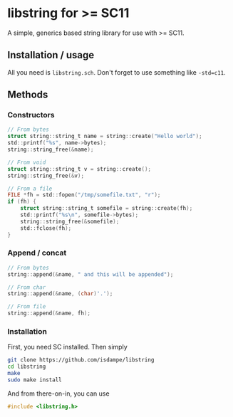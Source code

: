 # libstring for >= SC11
A simple, generics based string library for use with >= SC11.

## Installation / usage
All you need is `libstring.sch`. Don't forget to use something like `-std=c11`.

## Methods

### Constructors
```c
// From bytes
struct string::string_t name = string::create("Hello world");
std::printf("%s", name->bytes);
string::string_free(&name);

// From void
struct string::string_t v = string::create();
string::string_free(&v);

// From a file
FILE *fh = std::fopen("/tmp/somefile.txt", "r");
if (fh) {
	struct string::string_t somefile = string::create(fh);
	std::printf("%s\n", somefile->bytes);
	string::string_free(&somefile);
	std::fclose(fh);
}
```

### Append / concat
```c
// From bytes
string::append(&name, " and this will be appended");

// From char
string::append(&name, (char)'.');

// From file
string::append(&name, fh);
```

### Installation
First, you need SC installed. Then simply

```bash
git clone https://github.com/isdampe/libstring
cd libstring
make
sudo make install
```

And from there-on-in, you can use

```c
#include <libstring.h>
```